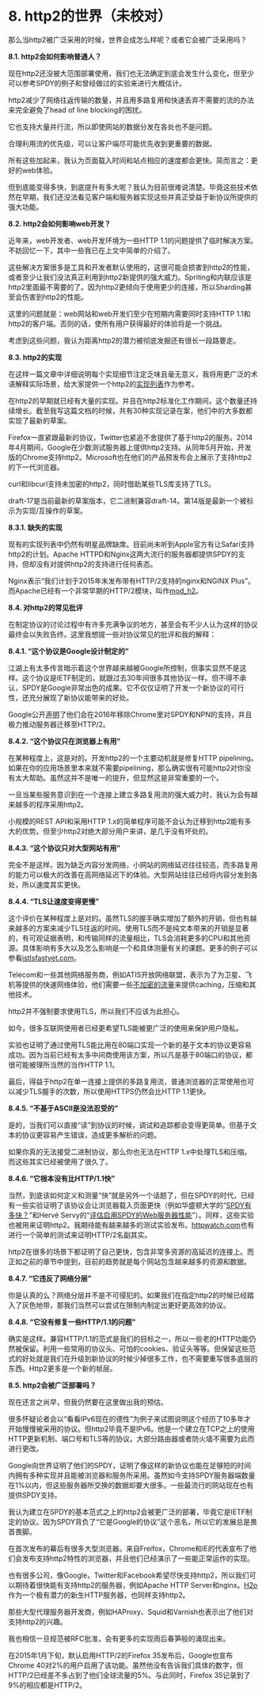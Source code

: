 # 8. http2的世界（未校对）

那么当http2被广泛采用的时候，世界会成怎么样呢？或者它会被广泛采用吗？

**8.1. http2会如何影响普通人？**

现在http2还没被大范围部署使用，我们也无法确定到底会发生什么变化，但至少可以参考SPDY的例子和曾经做过的实验来进行大概估计。

http2减少了网络往返传输的数量，并且用多路复用和快速丢弃不需要的流的办法来完全避免了head of line blocking的困扰。

它也支持大量并行流，所以即使网站的数据分发在各处也不是问题。

合理利用流的优先级，可以让客户端尽可能优先收到更重要的数据。

所有这些加起来，我认为页面载入时间和站点相应的速度都会更快。简而言之：更好的web体验。

但到底能变得多快，到底提升有多大呢？我认为目前很难说清楚。毕竟这些技术依然在早期，我们还没法看见客户端和服务器实现这些并真正受益于新协议所提供的强大功能。

**8.2. http2会如何影响web开发？**

近年来，web开发者、web开发环境为一些HTTP 1.1的问题提供了临时解决方案。不妨回忆一下，其中一些我已在上文中简单的介绍了。

这些解决方案很多是工具和开发者默认使用的，这很可能会损害到http2的性能，或者至少让我们没法真正利用到http2新提供的强大威力。Spriting和内联应该是http2里面最不需要的了。因为http2更倾向于使用更少的连接，所以Sharding甚至会伤害到http2的性能。

这里的问题就是：web网站和web开发们至少在短期内需要同时支持HTTP 1.1和http2的客户端。否则的话，使所有用户获得最好的体验将是一个挑战。

考虑到这些问题，我认为距离http2的潜力被彻底发掘还有很长一段路要走。

**8.3. http2的实现**

在这样一篇文章中详细说明每个实现细节注定乏味且毫无意义，我将用更广泛的术语解释实际场景，给大家提供一个http2的[实现列表](https://github.com/http2/http2-spec/wiki/Implementations)作为参考。

在http2的早期就已经有大量的实现。并且在http2标准化工作期间，这个数量还持续增长。截至我写这篇文档的时候，共有30种实现记录在案，他们中的大多数都实现了最新的草案。

Firefox一直紧跟最新的协议，Twitter也紧追不舍提供了基于http2的服务。2014年4月期间，Google在少数测试服务器上提供http2支持。从同年5月开始，开发版的Chrome支持http2。Microsoft也在他们的产品预发布会上展示了支持http2的下一代浏览器。

curl和libcurl支持未加密的http2，同时借助某些TLS库支持了TLS。

draft-17是当前最新的草案版本，它二进制兼容draft-14。第14版是最新一个被标示为实现/互操作的草案。<!-- 这段需要review -->

**8.3.1. 缺失的实现**

现有的实现列表中仍然有明星品牌缺席。目前尚未听到Apple官方有让Safari支持http2的计划。Apache HTTPD和Nginx这两大流行的服务器都提供SPDY的支持，但却没有对提供http2的支持进行任何表态。

Nginx表示“我们计划于2015年末发布带有HTTP/2支持的nginx和NGINX Plus”。而Apache已经有一个非常早期的HTTP/2模块，叫作[mod_h2](https://icing.github.io/mod_h2/)。

**8.4. 对http2的常见批评**

在制定协议的讨论过程中有许多充满争议的地方，甚至会有不少人认为这样的协议最终会以失败告终。这里我想提一些对协议常见的批评和我的解释：

**8.4.1. “这个协议是Google设计制定的”**

江湖上有太多传言暗示着这个世界越来越被Google所控制，但事实显然不是这样。这个协议是IETF制定的，就跟过去30年间很多其他协议一样。但不得不承认，SPDY是Google非常出色的成果。它不仅仅证明了开发一个新协议的可行性，还充分展现了新协议能带来的好处。

Google公开[声明](http://blog.chromium.org/2015/02/hello-http2-goodbye-spdy-http-is_9.html)了他们会在2016年移除Chrome里对SPDY和NPN的支持，并且极力推动服务器迁移至HTTP/2。

**8.4.2. “这个协议只在浏览器上有用”**

在某种程度上，这是对的。开发http2的一个主要动机就是修复HTTP pipelining。如果在你的应用场景里本来就不需要pipelining，那么确实很有可能http2对你没有太大帮助。虽然这并不是唯一的提升，但显然这是非常重要的一个。

一旦当某些服务意识到在一个连接上建立多路复用流的强大威力时，我认为会有越来越多的程序采用http2。

小规模的REST API和采用HTTP 1.x的简单程序可能不会认为迁移到http2能有多大的优势。但至少http2对绝大部分用户来讲，是几乎没有坏处的。

**8.4.3. “这个协议只对大型网站有用”**

完全不是这样。因为缺乏内容分发网络，小网站的网络延迟往往较高，而多路复用的能力可以极大的改善在高网络延迟下的体验。大型网站往往已经将内容分发到各处，所以速度其实更快。

**8.4.4. “TLS让速度变得更慢”**

这个评价在某种程度上是对的。虽然TLS的握手确实增加了额外的开销，但也有越来越多的方案来减少TLS往返的时间。使用TLS而不是纯文本带来的开销是显著的，有可观证据表明，和传输同样的流量相比，TLS会消耗更多的CPU和其他资源。具体影响有多大以及怎么影响是一个和具体测量有关的课题。更多的例子可以参看[istlsfastyet.com](http://istlsfastyet.com)。

Telecom和一些其他网络服务商，例如ATIS开放网络联盟，表示为了为卫星、飞机等提供的快速网络体验，他们需要一些[不加密的流量](http://www.atis.org/openweballiance/docs/OWAKickoffSlides051414.pdf )来提供caching，压缩和其他技术。

http2并不强制要求使用TLS，所以我们不应该为此担心。

如今，很多互联网使用者已经更希望TLS能被更广泛的使用来保护用户隐私。

实验也证明了通过使用TLS能比用在80端口实现一个新的基于文本的协议更容易成功。因为当前已经有太多中间商使用该方案，所以凡是基于80端口的协议，都很可能被理所当然的当作HTTP 1.1。

最后，得益于http2在单一连接上提供的多路复用流，普通浏览器的正常使用也可以减少TLS握手的次数，所以使用HTTPS仍然会比HTTP 1.1更快。

**8.4.5. “不基于ASCII是没法忍受的”**

是的，当我们可以直接“读”到协议的时候，调试和追踪都会变得更简单。但基于文本的协议更容易产生错误，造成更多解析的问题。

如果你真的无法接受二进制协议，那么你也无法在HTTP 1.x中处理TLS和压缩。而这些其实已经被使用了很久了。

**8.4.6. “它根本没有比HTTP/1.1快”**

当然，到底该如何定义和测量“快”就是另外一个话题了，但在SPDY的时代，已经有一些实验证明了该协议会让浏览器载入页面更快（例如华盛顿大学的“[SPDY有多快？](https://www.usenix.org/system/files/conference/nsdi14/nsdi14-paper-wang_xiao_sophia.pdf)”和Hervé Servy的“[评估启用SPDY的Web服务器性能](http://www.neotys.com/blog/performance-of-spdy-enabled-web-servers/)”）。同样，这些实验也被用来证明http2。我期待能有越来越多的测试实验发布。[httpwatch.com](http://blog.httpwatch.com/2015/01/16/a-simple-performance-comparison-of-https-spdy-and-http2/)也有进行一个简单的测试来证明HTTP/2名副其实。

http2在很多的场景下都证明了自己更快，包含非常多资源的高延迟的连接上。而正如之前的章节中提到，目前的趋势就是每个网站包含越来越多的资源和数据。

**8.4.7. “它违反了网络分层”**

你是认真的么？网络分层并不是不可侵犯的。如果我们在指定http2的时候已经踏入了灰色地带，那我们当然可以尝试在限制内制定出更好更高效的协议。


**8.4.8. “它没有修复一些HTTP/1.1的问题”**

确实是这样。兼容HTTP/1.1的范式是我们的目标之一，所以一些老的HTTP功能仍然被保留。利用一些常用的协议头、可怕的cookies、验证头等等。但保留这些范式的好处就是我们在升级到新协议的时候少掉很多工作，也不需要重写很多底层的东西。Http2更多是一个新的帧层。

**8.5. http2会被广泛部署吗？**

现在还言之尚早，但我仍然要在这里做出我的预估。

很多怀疑论者会以“看看IPv6现在的德性”为例子来试图说明这个经历了10多年才开始慢慢被采用的协议。但http2毕竟不是IPv6。他是一个建立在TCP之上的使用HTTP更新机制、端口号和TLS等的协议。大部分路由器或者防火墙不需要为此而进行更改。

Google向世界证明了他们的SPDY，证明了像这样的新协议也能在足够短的时间内拥有多种实现并且能被浏览器和服务所采用。虽然如今支持SPDY服务器端数量在1%以内，但这些服务器所交换的数据却要大很多。一些最流行的网站现在也有提供SPDY支持。

我认为建立在SPDY的基本范式之上的http2会被更广泛的部署，毕竟它是IETF制定的协议。因为SPDY背负了“它是Google的协议”这个恶名，所以它的发展总是畏首畏脚。

在首次发布的幕后有很多大型浏览器。来自Freifox，Chrome和IE的代表宣布了他们会发布支持http2特性的浏览器，并且他们已经演示了一些能正常运作的实现。

也有很多公司，像Google，Twitter和Facebook希望尽快支持http2，所以我们可以期待着很快能有支持http2的服务器，例如Apache HTTP Server和nginx。[H2o](https://github.com/h2o/h2o)作为一个极有潜力的新生HTTP服务器，也同样支持http2。

那些大型代理服务器开发商，例如HAProxy、Squid和Varnish也表示出了他们对支持http2的兴趣。

我也相信一旦规范被RFC批准，会有更多的实现雨后春笋般的涌现出来。

在2015年1月下旬，默认启用HTTP/2的Firefox 35发布后，Google也宣布Chrome 40对2%的用户启用了该功能。虽然他没有告诉我们具体的数字，但HTTP/2已经差不多占到了他们全球流量的5%。与此同时，Firefox 35记录到了9%的相应都是HTTP/2。

